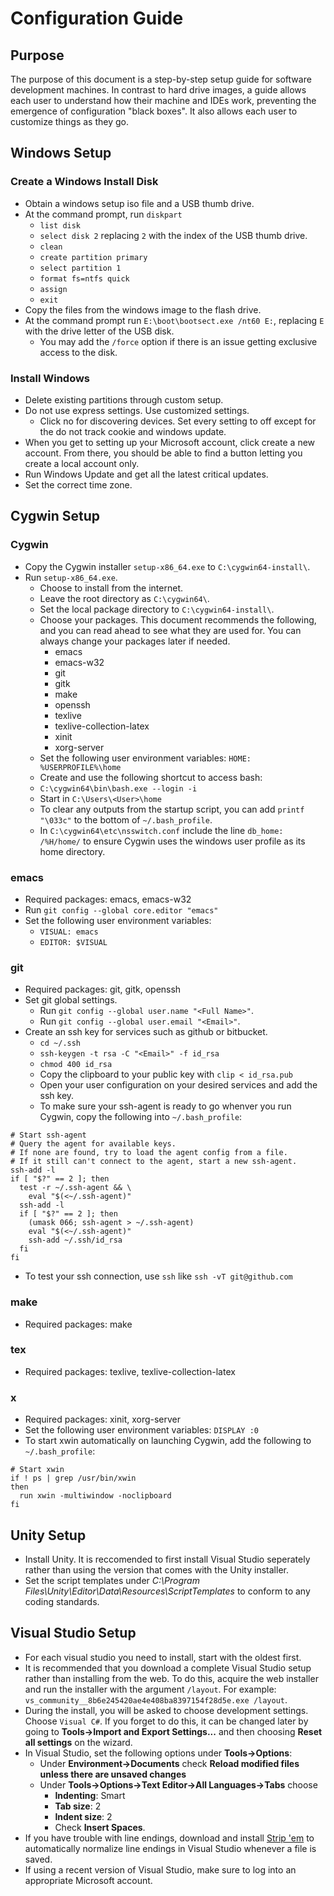 # Configuration Guide

## Purpose
The purpose of this document is a step-by-step setup guide for software development machines. In contrast to hard drive images, a guide allows each user to understand how their machine and IDEs work, preventing the emergence of configuration "black boxes". It also allows each user to customize things as they go.

## Windows Setup

### Create a Windows Install Disk
* Obtain a windows setup iso file and a USB thumb drive.
* At the command prompt, run `diskpart`
  * `list disk`
  * `select disk 2` replacing `2` with the index of the USB thumb drive.
  * `clean`
  * `create partition primary`
  * `select partition 1`
  * `format fs=ntfs quick`
  * `assign`
  * `exit`
* Copy the files from the windows image to the flash drive.
* At the command prompt run `E:\boot\bootsect.exe /nt60 E:`, replacing `E` with the drive letter of the USB disk.
  * You may add the `/force` option if there is an issue getting exclusive access to the disk.

### Install Windows
* Delete existing partitions through custom setup.
* Do not use express settings. Use customized settings.
  * Click no for discovering devices. Set every setting to off except for the do not track cookie and windows update.
* When you get to setting up your Microsoft account, click create a new account. From there, you should be able to find a button letting you create a local account only.
* Run Windows Update and get all the latest critical updates.
* Set the correct time zone.

## Cygwin Setup

### Cygwin
* Copy the Cygwin installer `setup-x86_64.exe` to `C:\cygwin64-install\`.
* Run `setup-x86_64.exe`.
  * Choose to install from the internet.
  * Leave the root directory as `C:\cygwin64\`.
  * Set the local package directory to `C:\cygwin64-install\`.
  * Choose your packages. This document recommends the following, and you can read ahead to see what they are used for. You can always change your packages later if needed.
    * emacs
    * emacs-w32
    * git
    * gitk
    * make
    * openssh
    * texlive
    * texlive-collection-latex
    * xinit
    * xorg-server 
  * Set the following user environment variables: `HOME: %USERPROFILE%\home`
  * Create and use the following shortcut to access bash:
  * `C:\cygwin64\bin\bash.exe --login -i`
  * Start in `C:\Users\<User>\home`
  * To clear any outputs from the startup script, you can add `printf "\033c"` to the bottom of `~/.bash_profile`.
  * In `C:\cygwin64\etc\nsswitch.conf` include the line `db_home: /%H/home/` to ensure Cygwin uses the windows user profile as its home directory.

### emacs
 * Required packages: emacs, emacs-w32
  * Run `git config --global core.editor "emacs"`
  * Set the following user environment variables:
    * `VISUAL: emacs`
    * `EDITOR: $VISUAL`

### git
* Required packages: git, gitk, openssh
* Set git global settings.
  * Run `git config --global user.name "<Full Name>"`.
  * Run `git config --global user.email "<Email>"`.
* Create an ssh key for services such as github or bitbucket.
  * `cd ~/.ssh`
  * `ssh-keygen -t rsa -C "<Email>" -f id_rsa`
  * `chmod 400 id_rsa`
  * Copy the clipboard to your public key with `clip < id_rsa.pub`
  * Open your user configuration on your desired services and add the ssh key.
  * To make sure your ssh-agent is ready to go whenver you run Cygwin, copy the following into `~/.bash_profile`:
```
# Start ssh-agent
# Query the agent for available keys.
# If none are found, try to load the agent config from a file.
# If it still can't connect to the agent, start a new ssh-agent.
ssh-add -l
if [ "$?" == 2 ]; then
  test -r ~/.ssh-agent && \
    eval "$(<~/.ssh-agent)"
  ssh-add -l
  if [ "$?" == 2 ]; then
    (umask 066; ssh-agent > ~/.ssh-agent)
    eval "$(<~/.ssh-agent)"
    ssh-add ~/.ssh/id_rsa
  fi
fi
```
* To test your ssh connection, use `ssh` like `ssh -vT git@github.com`

### make
* Required packages: make

### tex
* Required packages: texlive, texlive-collection-latex

### x
* Required packages: xinit, xorg-server
* Set the following user environment variables: `DISPLAY :0`
* To start xwin automatically on launching Cygwin, add the following to `~/.bash_profile`:

```
# Start xwin
if ! ps | grep /usr/bin/xwin
then
  run xwin -multiwindow -noclipboard
fi
```

## Unity Setup
* Install Unity. It is reccomended to first install Visual Studio seperately rather than using the version that comes with the Unity installer.
* Set the script templates under *C:\Program Files\Unity\Editor\Data\Resources\ScriptTemplates* to conform to any coding standards.

## Visual Studio Setup
* For each visual studio you need to install, start with the oldest first.
* It is recommended that you download a complete Visual Studio setup rather than installing from the web. To do this, acquire the web installer and run the installer with the argument `/layout`. For example: `vs_community__8b6e245420ae4e408ba8397154f28d5e.exe /layout`.
* During the install, you will be asked to choose development settings. Choose `Visual C#`. If you forget to do this, it can be changed later by going to **Tools->Import and Export Settings...** and then choosing **Reset all settings** on the wizard.
* In Visual Studio, set the following options under **Tools->Options**: 
  * Under **Environment->Documents** check **Reload modified files unless there are unsaved changes**
  * Under **Tools->Options->Text Editor->All Languages->Tabs** choose
    * **Indenting**: Smart
    * **Tab size**: 2
    * **Indent size**: 2
    * Check **Insert Spaces**. 
* If you have trouble with line endings, download and install [Strip 'em](http://www.grebulon.com/software/stripem.php) to automatically normalize line endings in Visual Studio whenever a file is saved.
* If using a recent version of Visual Studio, make sure to log into an appropriate Microsoft account.
